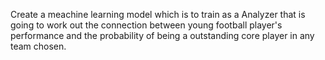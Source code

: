Create a meachine learning model which is to train as a Analyzer that is going to work out the connection between young football player's performance and the probability of being a outstanding core player in any team chosen.
